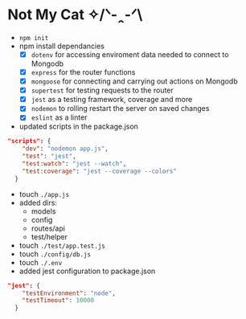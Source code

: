 # Not My Cat ✧/ᐠ-ꞈ-ᐟ\

- `npm init`
- npm install dependancies
  - [x] `dotenv` for accessing enviroment data needed to connect to Mongodb
  - [x] `express` for the router functions
  - [x] `mongoose` for connecting and carrying out actions on Mongodb
  - [x] `supertest` for testing requests to the router
  - [x] `jest` as a testing framework, coverage and more
  - [x] `nodemon` to rolling restart the server on saved changes
  - [x] `eslint` as a linter
  
- updated scripts in the package.json
```json
"scripts": {
    "dev": "nodemon app.js",
    "test": "jest",
    "test:watch": "jest --watch",
    "test:coverage": "jest --coverage --colors"
  }
```

- touch `./app.js`
- added dirs: 
  - models
  - config
  - routes/api
  - test/helper
- touch `./test/app.test.js`
- touch `./config/db.js`
- touch `./.env`
- added jest configuration to package.json
```json
"jest": {
    "testEnvironment": "node",
    "testTimeout": 10000
  }
```


